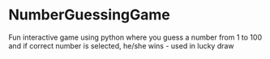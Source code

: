 # NumberGuessingGame
Fun interactive game using python where you guess a number from 1 to 100 and if correct number is selected, he/she wins - used in lucky draw

